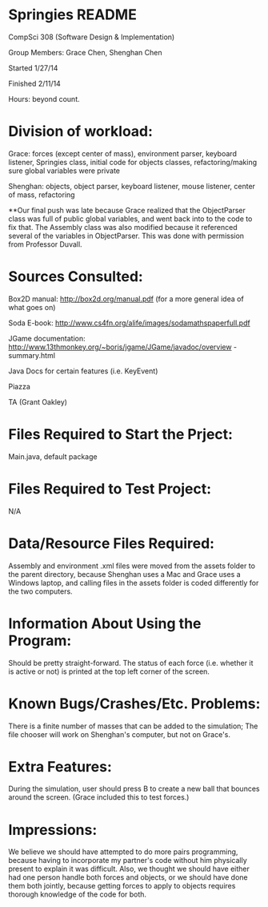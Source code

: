 Springies README
=========

CompSci 308 (Software Design & Implementation)

Group Members: Grace Chen, Shenghan Chen

Started 1/27/14

Finished 2/11/14

Hours: beyond count.

Division of workload:
=====
Grace: forces (except center of mass), environment parser, keyboard listener, 
	Springies class, initial code for objects classes, refactoring/making sure
	global variables were private

Shenghan: objects, object parser, keyboard listener, mouse listener, center of mass,
	refactoring

**Our final push was late because Grace realized that the ObjectParser class was full 
of public global variables, and went back into to the code to fix that. The Assembly
class was also modified because it referenced several of the variables in 
ObjectParser. This was done with permission from Professor Duvall. 

Sources Consulted:
=====

Box2D manual: http://box2d.org/manual.pdf (for a more general idea of what goes on)

Soda E-book: http://www.cs4fn.org/alife/images/sodamathspaperfull.pdf

JGame documentation: http://www.13thmonkey.org/~boris/jgame/JGame/javadoc/overview
	-summary.html

Java Docs for certain features (i.e. KeyEvent)

Piazza

TA (Grant Oakley)

Files Required to Start the Prject:
=====

Main.java, default package

Files Required to Test Project:
=====

N/A

Data/Resource Files Required:
=====

Assembly and environment .xml files were moved from the assets folder to the parent
directory, because Shenghan uses a Mac and Grace uses a Windows laptop, and calling
files in the assets folder is coded differently for the two computers.

Information About Using the Program:
=====

Should be pretty straight-forward. The status of each force (i.e. whether it is 
active or not) is printed at the top left corner of the screen.

Known Bugs/Crashes/Etc. Problems:
=====

There is a finite number of masses that can be added to the simulation;
The file chooser will work on Shenghan's computer, but not on Grace's.

Extra Features:
=====

During the simulation, user should press B to create a new ball that bounces around
the screen. (Grace included this to test forces.)

Impressions:
=====

We believe we should have attempted to do more pairs programming, because 
having to incorporate my partner's code without him physically present to explain it
was difficult. Also, we thought we should have either had one person handle both 
forces and objects, or we should have done them both jointly, because getting forces 
to apply to objects requires thorough knowledge of the code for both.
